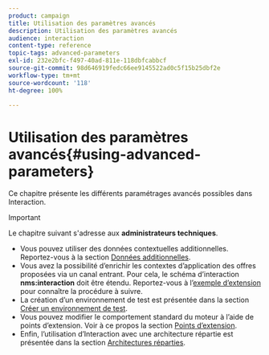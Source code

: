 ```yaml
---
product: campaign
title: Utilisation des paramètres avancés
description: Utilisation des paramètres avancés
audience: interaction
content-type: reference
topic-tags: advanced-parameters
exl-id: 232e2bfc-f497-40ad-811e-118dbfcabbcf
source-git-commit: 98d646919fedc66ee9145522ad0c5f15b25dbf2e
workflow-type: tm+mt
source-wordcount: '118'
ht-degree: 100%

---
```


# Utilisation des paramètres avancés{#using-advanced-parameters}

Ce chapitre présente les différents paramétrages avancés possibles dans Interaction.

>[!IMPORTANT]
>
>Le chapitre suivant s&#39;adresse aux **administrateurs techniques**.

* Vous pouvez utiliser des données contextuelles additionnelles. Reportez-vous à la section [Données additionnelles](../../interaction/using/additional-data.md).
* Vous avez la possibilité d’enrichir les contextes d’application des offres proposées via un canal entrant. Pour cela, le schéma d’interaction **nms:interaction** doit être étendu. Reportez-vous à l’[exemple d’extension](../../interaction/using/extension-example.md) pour connaître la procédure à suivre.
* La création d’un environnement de test est présentée dans la section [Créer un environnement de test](../../interaction/using/creating-a-test-environment.md).
* Vous pouvez modifier le comportement standard du moteur à l’aide de points d’extension. Voir à ce propos la section [Points d’extension](../../interaction/using/hooks.md).
* Enfin, l’utilisation d’Interaction avec une architecture répartie est présentée dans la section [Architectures réparties](../../interaction/using/distributed-architectures.md).
